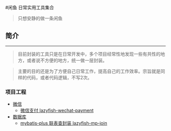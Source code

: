 #闲鱼 日常实用工具集合
> 只想安静的做一条闲鱼
## 简介

---
> 目前封装的工具只是在日常开发中，多个项目经常性地发现一些有共性的地方，或者说不方便的地方，统一做一层封装。

> 主要的目的还是为了方便自己日常工作，提高自己的工作效率。宗旨就是同样的代码，或者代码逻辑，不写2次。


### 项目工程

- [微信](https://github.com/ufocjm/lazyfish-tool/tree/main/lazyfish-wechat)
    - [微信支付 lazyfish-wechat-payment](https://github.com/ufocjm/lazyfish-tool/tree/main/lazyfish-wechat/lazyfish-wechat-payment)
- [数据库](https://github.com/ufocjm/lazyfish-tool/tree/main/lazyfish-mp)
    - [mybatis-plus 联表查封装 lazyfish-mp-join](https://github.com/ufocjm/lazyfish-tool/tree/main/lazyfish-mp/lazyfish-mp-join)